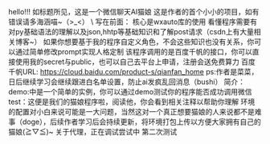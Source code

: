 hello!!!
如标题所见，这是一个微信聊天AI猫娘
这是作者的首个小小的项目，如有错误请多海涵喵~（>_<）
\\
写在前面：
核心是wxauto库的使用
看懂程序需要有对py基础语法的理解以及json,hhtp等基础知识和了解post请求（csdn上有大量相关博客~）
如果你想要基于我的程序自定义角色，不会这些知识也没有关系，你可以通过简单修改prompt实现人格定制
该程序调用的是百度千帆的接口，你可以直接使用我的secret与public，也可以自己去平台上申请，注册会送免费算力
百度千帆URL: https://cloud.baidu.com/product-s/qianfan_home
ps:作者是菜菜，日后继续学习会继续跟进白名单设置，防止ai发疯乱回消息（bushi）
简介：
demo:中是一个简单的实例，你可以通过demo测试你的程序能否成功调用微信
test：这便是我们的猫娘程序啦，阅读他，你会看到相关注释以帮助你理解
环境的配置对小白来说可能是一大问题，当然这对一个真正想要猫娘的人来说都不是难事（doge），后续作者学习后会持续更新，将环境打包上传以方便大家拥有自己的猫娘(≧▽≦)~
关于代理，正在调试尝试中
第二次测试